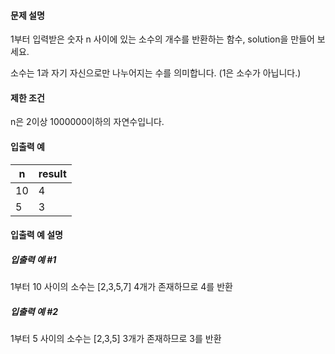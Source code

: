 #### 문제 설명
1부터 입력받은 숫자 n 사이에 있는 소수의 개수를 반환하는 함수, solution을 만들어 보세요.

소수는 1과 자기 자신으로만 나누어지는 수를 의미합니다.
(1은 소수가 아닙니다.)

#### 제한 조건
n은 2이상 1000000이하의 자연수입니다.

#### 입출력 예
n	|result
-|-
10|	4
5	|3

#### 입출력 예 설명
##### 입출력 예 #1
1부터 10 사이의 소수는 [2,3,5,7] 4개가 존재하므로 4를 반환

##### 입출력 예 #2
1부터 5 사이의 소수는 [2,3,5] 3개가 존재하므로 3를 반환